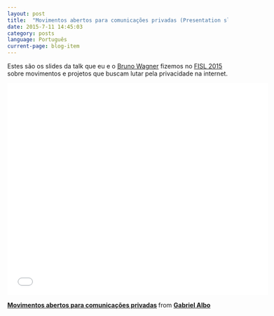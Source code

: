 ```yaml
---
layout: post
title:  "Movimentos abertos para comunicações privadas (Presentation slides)"
date: 2015-7-11 14:45:03
category: posts
language: Português
current-page: blog-item
---
```


Estes são os slides da talk que eu e o [Bruno Wagner](https://about.me/brunowg) fizemos no [FISL 2015](http://softwarelivre.org/fisl16) sobre movimentos e projetos que buscam lutar pela privacidade na internet.

<p style="text-align: center;">
	<iframe  style="text-align: center;" src="//www.slideshare.net/slideshow/embed_code/key/szKIPPCb31kEaJ" width="595" height="485" frameborder="0" marginwidth="0" marginheight="0" scrolling="no" style="border:1px solid #CCC; border-width:1px; margin-bottom:5px; max-width: 100%;" allowfullscreen> </iframe> <div style="margin-bottom:5px"> <strong> <a href="//www.slideshare.net/albogabriel/movimentos-abertos-para-comunicacoes-privadas-53291235" title="Movimentos abertos para comunicações privadas" target="_blank">Movimentos abertos para comunicações privadas</a> </strong> from <strong><a href="//www.slideshare.net/albogabriel" target="_blank">Gabriel Albo</a></strong> </div>
</p>